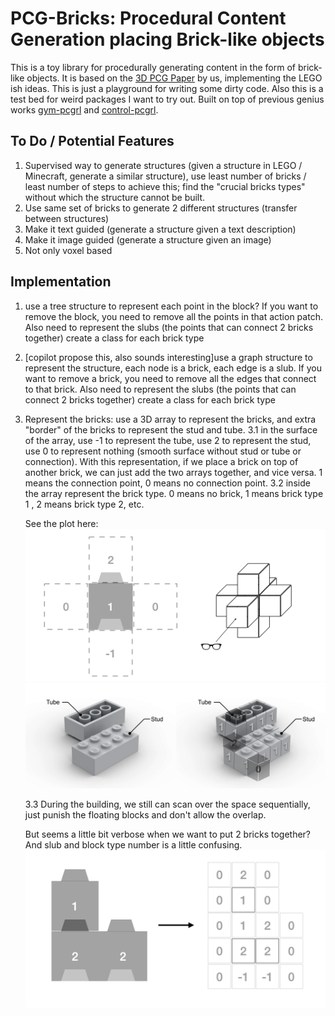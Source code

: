 # PCG-Bricks: Procedural Content Generation placing Brick-like objects

This is a toy library for procedurally generating content in the form of brick-like objects. It is based on the [3D PCG Paper](https://arxiv.org/abs/2206.13623) by us, implementing the LEGO ish ideas. This is just a playground for writing some dirty code. Also this is a test bed for weird packages I want to try out. 
Built on top of previous genius works [gym-pcgrl](https://github.com/amidos2006/gym-pcgrl) and [control-pcgrl](https://github.com/smearle/control-pcgrl).

## To Do / Potential Features
1. Supervised way to generate structures (given a structure in LEGO / Minecraft, generate a similar structure), use least number of bricks / least number of steps to achieve this; find the "crucial bricks types" without which the structure cannot be built.
2. Use same set of bricks to generate 2 different structures (transfer between structures)
3. Make it text guided (generate a structure given a text description)
4. Make it image guided (generate a structure given an image)
5. Not only voxel based

## Implementation
1. use a tree structure to represent each point in the block? If you want to remove the block, you need to remove all the points in that action patch. Also need to represent the slubs (the points that can connect 2 bricks together) create a class for each brick type
2. [copilot propose this, also sounds interesting]use a graph structure to represent the structure, each node is a brick, each edge is a slub. If you want to remove a brick, you need to remove all the edges that connect to that brick. Also need to represent the slubs (the points that can connect 2 bricks together) create a class for each brick type
3. Represent the bricks: use a 3D array to represent the bricks, and extra "border" of the bricks to represent the stud and tube.
    3.1 in the surface of the array, use -1 to represent the tube, use 2 to represent the stud, use 0 to represent nothing (smooth surface without stud or tube or connection). With this representation, if we place a brick on top of another brick, we can just add the two arrays together, and vice versa. 1 means the connection point, 0 means no connection point.
    3.2 inside the array represent the brick type. 0 means no brick, 1 means brick type 1 , 2 means brick type 2, etc.

    See the plot here:
    ![plot](./images/2D_plot_repre.png)
    ![plot](./images/3D_plot_repre.png)

    3.3 During the building, we still can scan over the space sequentially, just punish the floating blocks and don't allow the overlap.

    But seems a little bit verbose when we want to put 2 bricks together? And slub and block type number is a little confusing.
    ![plot](./images/2_bricks.png)